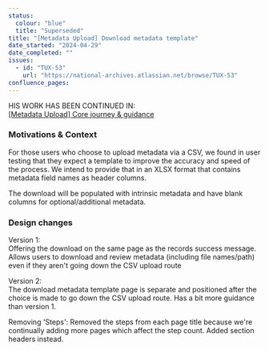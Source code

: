 ```yaml
---
status:
  colour: "blue"
  title: "Superseded"
title: "[Metadata Upload] Download metadata template"
date_started: "2024-04-29"
date_completed: ""
issues:
  - id: "TUX-53"
    url: "https://national-archives.atlassian.net/browse/TUX-53"
confluence_pages:
---
```


HIS WORK HAS BEEN CONTINUED IN:  
[[Metadata Upload] Core journey & guidance](???)

### Motivations & Context

For those users who choose to upload metadata via a CSV, we found in user testing that they expect a template to improve the accuracy and speed of the process. We intend to provide that in an XLSX format that contains metadata field names as header columns. 

The download will be populated with intrinsic metadata and have blank columns for optional/additional metadata.

### Design changes

Version 1:   
Offering the download on the same page as the records success message. Allows users to download and review metadata (including file names/path) even if they aren't going down the CSV upload route

Version 2:  
The download metadata template page is separate and positioned after the choice is made to go down the CSV upload route. Has a bit more guidance than version 1. 

Removing 'Steps':
Removed the steps from each page title because we're continually adding more pages which affect the step count. Added section headers instead.
